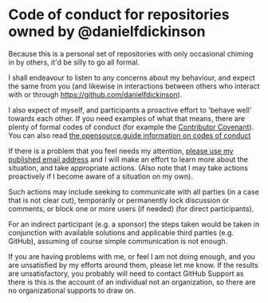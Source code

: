 # Code of conduct for repositories owned by @danielfdickinson

Because this is a personal set of repositories with only occasional chiming in
by others, it'd be silly to go all formal.

I shall endeavour to listen to any concerns about my behaviour, and expect the
same from you (and likewise in interactions between others who interact with or
through <https://github.com/danielfdickinson>).

I also expect of myself, and participants a proactive effort to 'behave well'
towards each other. If you need examples of what that means, there are plenty
of formal codes of conduct (for example the [Contributor
Covenant][contribconvenant]). You can also read [the opensource.guide
information on codes of conduct][opensourcecoc]

If there is a problem that you feel needs my attention, [please use my published
email address][dfdemail] and I will make an effort to learn more
about the situation, and take appropriate actions. (Also note that I may take
actions proactively if I become aware of a situation on my own).

Such actions may include seeking to communicate with all parties (in a case
that is not clear cut), temporarily or permanently lock discussion or comments,
or block one or more users (if needed) (for direct participants).

For an indirect participant (e.g. a sponsor) the steps taken would be taken in
conjunction with available solutions and applicable third parties (e.g. GitHub),
assuming of course simple communication is not enough.

If you are having problems with me, or feel I am not doing enough, and you are
unsatisfied by my efforts around them, please let me know. If the results are
unsatisfactory, you probably will need to contact GitHub Support as there is
this is the account of an individual not an organization, so there are no
organizational supports to draw on.

[contribconvenant]: https://contributor-covenant.org/
[dfdemail]: mailto:dfdpublic@wildtechgarden.ca
[opensourcecoc]: https://opensource.guide/code-of-conduct/
